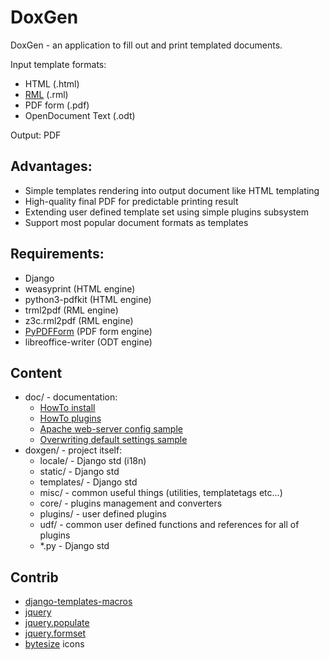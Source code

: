 # DoxGen

DoxGen - an application to fill out and print templated documents.

Input template formats:
- HTML (.html)
- [RML](https://www.reportlab.com/docs/rml-for-idiots.pdf) (.rml)
- PDF form (.pdf)
- OpenDocument Text (.odt)

Output: PDF

## Advantages:

- Simple templates rendering into output document like HTML templating
- High-quality final PDF for predictable printing result
- Extending user defined template set using simple plugins subsystem
- Support most popular document formats as templates

## Requirements:

- Django
- weasyprint (HTML engine)
- python3-pdfkit (HTML engine)
- trml2pdf (RML engine)
- z3c.rml2pdf (RML engine)
- [PyPDFForm](https://github.com/chinapandaman/PyPDFForm) (PDF form engine)
- libreoffice-writer (ODT engine)

## Content

- doc/ - documentation:
  - [HowTo install](doc/INSTALL.md)
  - [HowTo plugins](doc/Plugins.md)
  - [Apache web-server config sample](doc/doxgen.conf)
  - [Overwriting default settings sample](doc/local_settings.py)
- doxgen/ - project itself:
  - locale/ - Django std (i18n)
  - static/ - Django std
  - templates/ - Django std
  - misc/ - common useful things (utilities, templatetags etc...)
  - core/ - plugins management and converters
  - plugins/ - user defined plugins
  - udf/ - common user defined functions and references for all of plugins
  - *.py - Django std

## Contrib

- [django-templates-macros](https://github.com/twidi/django-templates-macros)
- [jquery](https://jquery.com/)
- [jquery.populate](https://github.com/dtuite/jquery.populate)
- [jquery.formset](https://gist.github.com/vandorjw/f884f0d51db3e7caaecd)
- [bytesize](https://github.com/danklammer/bytesize-icons) icons

